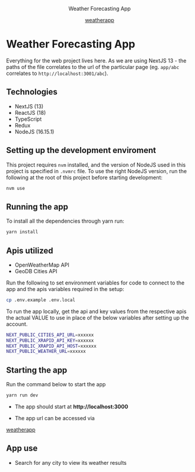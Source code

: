 <p align="center">
   Weather Forecasting App
</p>

<p align="center">
    <a href="https://github.com/dachieng/weather-forecasting">
        weatherapp
    </a>
</p>

# Weather Forecasting App

Everything for the web project lives here. As we are using NextJS 13 - the paths of the file correlates to the url of the particular page (eg. `app/abc` correlates to `http://localhost:3001/abc`).

## Technologies

- NextJS (13)
- ReactJS (18)
- TypeScript
- Redux
- NodeJS (16.15.1)

## Setting up the development enviroment

This project requires `nvm` installed, and the version of NodeJS used in this project is specified in `.nvmrc` file. To use the right NodeJS version, run the following at the root of this project before starting development:

```bash
nvm use
```

## Running the app

To install all the dependencies through yarn run:

```bash
yarn install
```

## Apis utilized

- OpenWeatherMap API
- GeoDB Cities API

Run the following to set environment variables for code to connect to the app and the apis variables required in the setup:

```bash
cp .env.example .env.local
```

To run the app locally, get the api and key values from the respective apis the actual VALUE to use in place of the below variables after setting up the account.

```bash
NEXT_PUBLIC_CITIES_API_URL=xxxxxx
NEXT_PUBLIC_XRAPID_API_KEY=xxxxxx
NEXT_PUBLIC_XRAPID_API_HOST=xxxxxx
NEXT_PUBLIC_WEATHER_URL=xxxxxx
```

## Starting the app

Run the command below to start the app

```bash
yarn run dev
```

- The app should start at **http://localhost:3000**

- The app url can be accessed via

<p>
    <a href="https://dorcas-weather-app.netlify.app/">
        weatherapp
    </a>
</p>

## App use

- Search for any city to view its weather results
